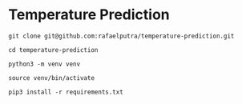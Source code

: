 # Temperature Prediction

`git clone git@github.com:rafaelputra/temperature-prediction.git`

`cd temperature-prediction`

`python3 -m venv venv`

`source venv/bin/activate`

`pip3 install -r requirements.txt`
